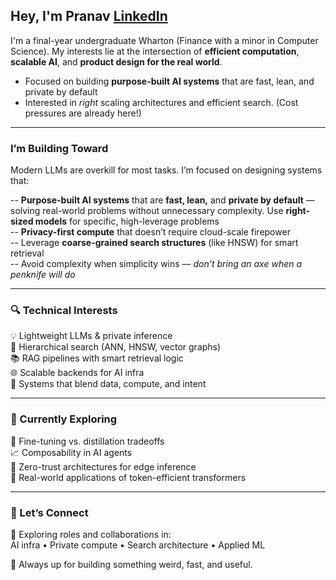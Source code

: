 ## Hey, I'm Pranav                                              [LinkedIn](https://linkedin.com/in/pranavguhathakurta)  

I'm a final-year undergraduate Wharton (Finance with a minor in Computer Science). My interests lie at the intersection of **efficient computation**, **scalable AI**, and **product design for the real world**.

+ Focused on building **purpose-built AI systems** that are fast, lean, and private by default  
+ Interested in *right* scaling architectures and efficient search. (Cost pressures are already here!)

---

### I’m Building Toward

Modern LLMs are overkill for most tasks. I’m focused on designing systems that:

-- **Purpose-built AI systems** that are **fast, lean,** and **private by default** — solving real-world problems without unnecessary complexity. Use **right-sized models** for specific, high-leverage problems  
-- **Privacy-first compute** that doesn’t require cloud-scale firepower  
-- Leverage **coarse-grained search structures** (like HNSW) for smart retrieval  
-- Avoid complexity when simplicity wins — _don't bring an axe when a penknife will do_

---

### 🔍 Technical Interests

💡 Lightweight LLMs & private inference  
🧭 Hierarchical search (ANN, HNSW, vector graphs)  
📚 RAG pipelines with smart retrieval logic  
🌐 Scalable backends for AI infra  
🧮 Systems that blend data, compute, and intent

---

### 📡 Currently Exploring

🔧 Fine-tuning vs. distillation tradeoffs  
📈 Composability in AI agents  
🔐 Zero-trust architectures for edge inference  
🧠 Real-world applications of token-efficient transformers

---

### 🤝 Let’s Connect

🚀 Exploring roles and collaborations in:  
AI infra • Private compute • Search architecture • Applied ML

🧭 Always up for building something weird, fast, and useful.





<!--
**pranavgt/pranavgt** is a ✨ _special_ ✨ repository because its `README.md` (this file) appears on your GitHub profile.

Here are some ideas to get you started:

- 🔭 I’m currently working on ...
- 🌱 I’m currently learning ...
- 👯 I’m looking to collaborate on ...
- 🤔 I’m looking for help with ...
- 💬 Ask me about ...
- 📫 How to reach me: ...
- 😄 Pronouns: ...
- ⚡ Fun fact: ...
-->
